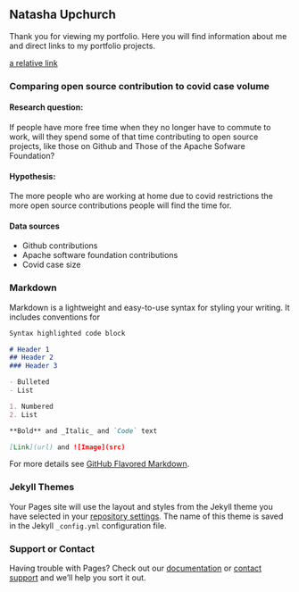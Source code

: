 ## Natasha Upchurch

Thank you for viewing my portfolio. Here you will find information about me and direct links to my portfolio projects.

[a relative link](OpenSourceCovid.md) 

### Comparing open source contribution to covid case volume



#### Research question:
If people have more free time when they no longer have to commute to work, will they spend some of that time contributing to open source projects, like those on Github and Those of the Apache Sofware Foundation?

#### Hypothesis:
The more people who are working at home due to covid restrictions the more open source contributions people will find the time for.

#### Data sources
- Github contributions
- Apache software foundation contributions
- Covid case size

### Markdown

Markdown is a lightweight and easy-to-use syntax for styling your writing. It includes conventions for

```markdown
Syntax highlighted code block

# Header 1
## Header 2
### Header 3

- Bulleted
- List

1. Numbered
2. List

**Bold** and _Italic_ and `Code` text

[Link](url) and ![Image](src)
```

For more details see [GitHub Flavored Markdown](https://guides.github.com/features/mastering-markdown/).

### Jekyll Themes

Your Pages site will use the layout and styles from the Jekyll theme you have selected in your [repository settings](https://github.com/TashaSkyUp/Tasha_Porfolio/settings). The name of this theme is saved in the Jekyll `_config.yml` configuration file.

### Support or Contact

Having trouble with Pages? Check out our [documentation](https://docs.github.com/categories/github-pages-basics/) or [contact support](https://github.com/contact) and we’ll help you sort it out.
